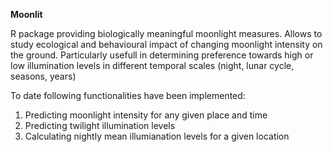<b>Moonlit</b>

R package providing biologically meaningful moonlight measures. Allows to study ecological and behavioural impact of changing moonlight intensity on the ground. Particularly usefull in determining preference towards high or low illumination levels in different temporal scales (night, lunar cycle, seasons, years)

To date following functionalities have been implemented:

1. Predicting moonlight intensity for any given place and time
2. Predicting twilight illumination levels
3. Calculating nightly mean illumianation levels for a given location
